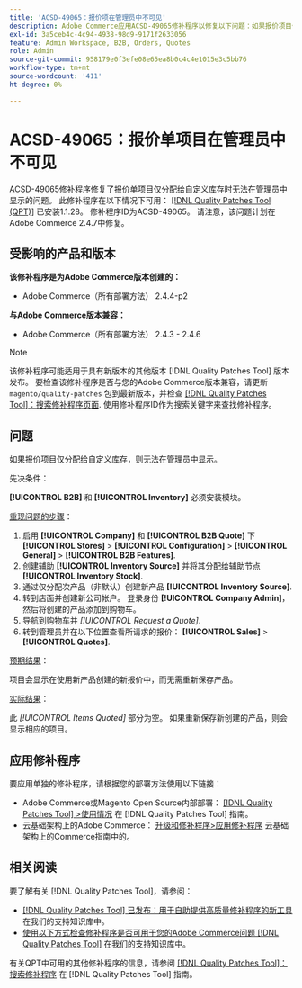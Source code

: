 ```yaml
---
title: 'ACSD-49065：报价项在管理员中不可见'
description: Adobe Commerce应用ACSD-49065修补程序以修复以下问题：如果报价项目仅分配给自定义库存，则无法在管理员中看到这些报价项目。
exl-id: 3a5ceb4c-4c94-4938-98d9-9171f2633056
feature: Admin Workspace, B2B, Orders, Quotes
role: Admin
source-git-commit: 958179e0f3efe08e65ea8b0c4c4e1015e3c5bb76
workflow-type: tm+mt
source-wordcount: '411'
ht-degree: 0%

---
```


# ACSD-49065：报价单项目在管理员中不可见

ACSD-49065修补程序修复了报价单项目仅分配给自定义库存时无法在管理员中显示的问题。 此修补程序在以下情况下可用： [[!DNL Quality Patches Tool (QPT)]](/help/announcements/adobe-commerce-announcements/magento-quality-patches-released-new-tool-to-self-serve-quality-patches.md) 已安装1.1.28。 修补程序ID为ACSD-49065。 请注意，该问题计划在Adobe Commerce 2.4.7中修复。

## 受影响的产品和版本

**该修补程序是为Adobe Commerce版本创建的：**

* Adobe Commerce（所有部署方法） 2.4.4-p2

**与Adobe Commerce版本兼容：**

* Adobe Commerce（所有部署方法） 2.4.3 - 2.4.6

>[!NOTE]
>
>该修补程序可能适用于具有新版本的其他版本 [!DNL Quality Patches Tool] 版本发布。 要检查该修补程序是否与您的Adobe Commerce版本兼容，请更新 `magento/quality-patches` 包到最新版本，并检查 [[!DNL Quality Patches Tool]：搜索修补程序页面](https://experienceleague.adobe.com/tools/commerce-quality-patches/index.html). 使用修补程序ID作为搜索关键字来查找修补程序。

## 问题

如果报价项目仅分配给自定义库存，则无法在管理员中显示。

先决条件：

**[!UICONTROL B2B]** 和 **[!UICONTROL Inventory]** 必须安装模块。

<u>重现问题的步骤</u>：

1. 启用 **[!UICONTROL Company]** 和 **[!UICONTROL B2B Quote]** 下 **[!UICONTROL Stores]** > **[!UICONTROL Configuration]** > **[!UICONTROL General]** > **[!UICONTROL B2B Features]**.
1. 创建辅助 **[!UICONTROL Inventory Source]** 并将其分配给辅助节点 **[!UICONTROL Inventory Stock]**.
1. 通过仅分配次产品（非默认）创建新产品 **[!UICONTROL Inventory Source]**.
1. 转到店面并创建新公司帐户。 登录身份 **[!UICONTROL Company Admin]**，然后将创建的产品添加到购物车。
1. 导航到购物车并 *[!UICONTROL Request a Quote]*.
1. 转到管理员并在以下位置查看所请求的报价： **[!UICONTROL Sales]** > **[!UICONTROL Quotes]**.

<u>预期结果</u>：

项目会显示在使用新产品创建的新报价中，而无需重新保存产品。

<u>实际结果</u>：

此 *[!UICONTROL Items Quoted]* 部分为空。 如果重新保存新创建的产品，则会显示相应的项目。

## 应用修补程序

要应用单独的修补程序，请根据您的部署方法使用以下链接：

* Adobe Commerce或Magento Open Source内部部署： [[!DNL Quality Patches Tool] >使用情况](https://experienceleague.adobe.com/docs/commerce-operations/tools/quality-patches-tool/usage.html) 在 [!DNL Quality Patches Tool] 指南。
* 云基础架构上的Adobe Commerce： [升级和修补程序>应用修补程序](https://experienceleague.adobe.com/docs/commerce-cloud-service/user-guide/develop/upgrade/apply-patches.html) 云基础架构上的Commerce指南中的。

## 相关阅读

要了解有关 [!DNL Quality Patches Tool]，请参阅：

* [[!DNL Quality Patches Tool] 已发布：用于自助提供高质量修补程序的新工具](/help/announcements/adobe-commerce-announcements/magento-quality-patches-released-new-tool-to-self-serve-quality-patches.md) 在我们的支持知识库中。
* [使用以下方式检查修补程序是否可用于您的Adobe Commerce问题 [!DNL Quality Patches Tool]](/help/support-tools/patches-available-in-qpt-tool/check-patch-for-magento-issue-with-magento-quality-patches.md) 在我们的支持知识库中。

有关QPT中可用的其他修补程序的信息，请参阅 [[!DNL Quality Patches Tool]：搜索修补程序](https://experienceleague.adobe.com/tools/commerce-quality-patches/index.html) 在 [!DNL Quality Patches Tool] 指南。

